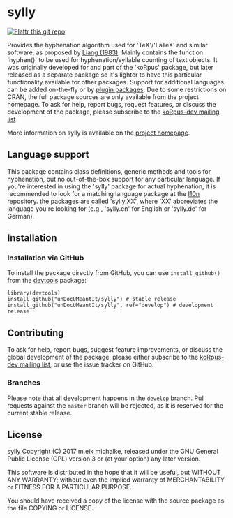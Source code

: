# sylly

[![Flattr this git repo](https://api.flattr.com/button/flattr-badge-large.png)](https://flattr.com/submit/auto?user_id=m.eik&url=https://github.com/unDocUMeantIt/sylly&title=sylly&language=en_GB&tags=github&category=software)

Provides the hyphenation algorithm used for 'TeX'/'LaTeX' and similar software, as proposed
by [Liang (1983)](https://tug.org/docs/liang/). Mainly contains the function 'hyphen()' to
be used for hyphenation/syllable counting of text objects. It was originally developed
for and part of the 'koRpus' package, but later released as a separate package so it's
lighter to have this particular functionality available for other packages. Support for
additional languages can be added on-the-fly or by [plugin packages](https://undocumeantit.github.io/repos/).
Due to some restrictions on CRAN, the full package sources are only available from the
project homepage. To ask for help, report bugs, request features, or discuss the development
of the package, please subscribe to the [koRpus-dev mailing list](http://korpusml.reaktanz.de).

More information on sylly is available on the [project homepage](https://reaktanz.de/?c=hacking&s=koRpus).

## Language support

This package contains class definitions, generic methods and tools for hyphenation, but no
out-of-the-box support for any particular language. If you're interested in using the 'sylly'
package for actual hyphenation, it is recommended to look for a matching language package at
the [l10n](https://undocumeantit.github.io/repos/) repository. the packages
are called 'sylly.XX', where 'XX' abbreviates the language you're looking for (e.g.,
'sylly.en' for English or 'sylly.de' for German).

## Installation

### Installation via GitHub

To install the package directly from GitHub, you can use `install_github()` from the [devtools](https://github.com/hadley/devtools) package:

```
library(devtools)
install_github("unDocUMeantIt/sylly") # stable release
install_github("unDocUMeantIt/sylly", ref="develop") # development release
```

## Contributing

To ask for help, report bugs, suggest feature improvements, or discuss the global
development of the package, please either subscribe to the
[koRpus-dev mailing list](http://korpusml.reaktanz.de), or
use the issue tracker on GitHub.

### Branches

Please note that all development happens in the `develop` branch. Pull requests against the `master`
branch will be rejected, as it is reserved for the current stable release.

## License

sylly Copyright (C) 2017 m.eik michalke, released under the
GNU General Public License (GPL) version 3 or (at your option) any later version.

This software is distributed in the hope that it will be useful, but
WITHOUT ANY WARRANTY; without even the implied warranty of MERCHANTABILITY
or FITNESS FOR A PARTICULAR PURPOSE.

You should have received a copy of the license with the
source package as the file COPYING or LICENSE.
